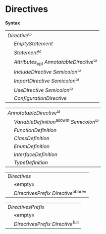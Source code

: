 # Directives

**Syntax**

<table>
    <tr>
        <td colspan="2"><i>Directive</i><sup>ω</sup></td>
    </tr>
    <tr>
        <td>&nbsp;</td><td><i>EmptyStatement</i></td>
    </tr>
    <tr>
        <td>&nbsp;</td><td><i>Statement</i><sup>ω</sup></td>
    </tr>
    <tr>
        <td>&nbsp;</td><td><i>Attributes</i><sub>opt</sub> <i>AnnotatableDirective</i><sup>ω</sup></td>
    </tr>
    <tr>
        <td>&nbsp;</td><td><i>IncludeDirective</i> <i>Semicolon</i><sup>ω</sup></td>
    </tr>
    <tr>
        <td>&nbsp;</td><td><i>ImportDirective</i> <i>Semicolon</i><sup>ω</sup></td>
    </tr>
    <tr>
        <td>&nbsp;</td><td><i>UseDirective</i> <i>Semicolon</i><sup>ω</sup></td>
    </tr>
    <tr>
        <td>&nbsp;</td><td><i>ConfigurationDirective</i></td>
    </tr>
</table>

<table>
    <tr>
        <td colspan="2"><i>AnnotatableDirective</i><sup>ω</sup></td>
    </tr>
    <tr>
        <td>&nbsp;</td><td><i>VariableDefinition</i><sup>allowIn</sup> <i>Semicolon</i><sup>ω</sup></td>
    </tr>
    <tr>
        <td>&nbsp;</td><td><i>FunctionDefinition</i></td>
    </tr>
    <tr>
        <td>&nbsp;</td><td><i>ClassDefinition</i></td>
    </tr>
    <tr>
        <td>&nbsp;</td><td><i>EnumDefinition</i></td>
    </tr>
    <tr>
        <td>&nbsp;</td><td><i>InterfaceDefinition</i></td>
    </tr>
    <tr>
        <td>&nbsp;</td><td><i>TypeDefinition</i></td>
    </tr>
</table>

<table>
    <tr>
        <td colspan="2"><i>Directives</i></td>
    </tr>
    <tr>
        <td>&nbsp;</td><td>«empty»</td>
    </tr>
    <tr>
        <td>&nbsp;</td><td><i>DirectivesPrefix</i> <i>Directive</i><sup>abbrev</sup></td>
    </tr>
</table>

<table>
    <tr>
        <td colspan="2"><i>DirectivesPrefix</i></td>
    </tr>
    <tr>
        <td>&nbsp;</td><td>«empty»</td>
    </tr>
    <tr>
        <td>&nbsp;</td><td><i>DirectivesPrefix</i> <i>Directive</i><sup>full</sup></td>
    </tr>
</table>